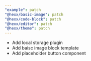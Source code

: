 ```yaml
---
"example": patch
"@hexx/basic-image": patch
"@hexx/code-block": patch
"@hexx/editor": patch
"@hexx/theme": patch
---
```


- Add local storage plugin
- Add baisc image block template
- Add placeholder button component
